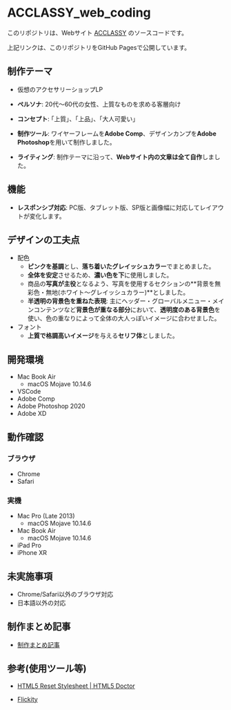 # ACCLASSY_web_coding

このリポジトリは、Webサイト [ACCLASSY](https://fuchsia-84.github.io/ACCLASSY_web_coding/) のソースコードです。

上記リンクは、このリポジトリをGitHub Pagesで公開しています。

## 制作テーマ

- 仮想のアクセサリーショップLP

- **ペルソナ**: 20代〜60代の女性、上質なものを求める客層向け

- **コンセプト**: ｢上質｣、｢上品｣、｢大人可愛い｣

- **制作ツール**: ワイヤーフレームを**Adobe Comp**、デザインカンプを**Adobe Photoshop**を用いて制作しました。

- **ライティング**: 制作テーマに沿って、**Webサイト内の文章は全て自作**しました。

## 機能

- **レスポンシブ対応**: PC版、タブレット版、SP版と画像幅に対応してレイアウトが変化します。

## デザインの工夫点

- 配色
  - **ピンクを基調**とし、**落ち着いたグレイッシュカラー**でまとめました。
  - **全体を安定**させるため、**濃い色を下**に使用しました。
  - 商品の**写真が主役**となるよう、写真を使用するセクションの**背景を無彩色・無地(ホワイト〜グレイッシュカラー)**としました。
  - **半透明の背景色を重ねた表現**: 主にヘッダー・グローバルメニュー・メインコンテンツなど**背景色が重なる部分**において、**透明度のある背景色**を使い、色の重なりによって全体の大人っぽいイメージに合わせました。
- フォント
  - **上質で格調高いイメージ**を与える**セリフ体**としました。

## 開発環境

- Mac Book Air
  - macOS Mojave 10.14.6
- VSCode
- Adobe Comp
- Adobe Photoshop 2020
- Adobe XD

## 動作確認

### ブラウザ

- Chrome
- Safari

### 実機

- Mac Pro (Late 2013)
  - macOS Mojave 10.14.6
- Mac Book Air
  - macOS Mojave 10.14.6
- iPad Pro
- iPhone XR

## 未実施事項

- Chrome/Safari以外のブラウザ対応
- 日本語以外の対応

## 制作まとめ記事

- [制作まとめ記事](https://fuchsia-84.hatenablog.com/entry/2021/08/18/200000)

## 参考(使用ツール等)

- [HTML5 Reset Stylesheet \| HTML5 Doctor](http://html5doctor.com/html-5-reset-stylesheet/)

- [Flickity](https://flickity.metafizzy.co/)
